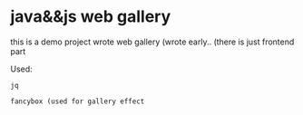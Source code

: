 # java&&js web gallery 
this is a demo project wrote web gallery
(wrote early..
(there is just frontend part

Used:

	jq
	
	fancybox (used for gallery effect
	
